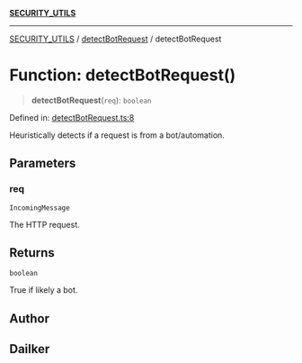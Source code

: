 [**SECURITY_UTILS**](../../README.md)

***

[SECURITY_UTILS](../../README.md) / [detectBotRequest](../README.md) / detectBotRequest

# Function: detectBotRequest()

> **detectBotRequest**(`req`): `boolean`

Defined in: [detectBotRequest.ts:8](https://github.com/dailker/everyutil-js/blob/7799f3f003cb23f425be3f1c83c38483e2648188/src/security/detectBotRequest.ts#L8)

Heuristically detects if a request is from a bot/automation.

## Parameters

### req

`IncomingMessage`

The HTTP request.

## Returns

`boolean`

True if likely a bot.

## Author

## Dailker
